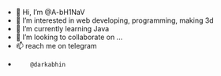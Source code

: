 - 👋 Hi, I’m @A-bH1NaV
- 👀 I’m interested in web developing, programming, making 3d 
- 🌱 I’m currently learning Java 
- 💞️ I’m looking to collaborate on ...
- 📫  reach me on telegram
-         @darkabhin
<!---
A-bH1NaV/A-bH1NaV is a ✨ special ✨ repository because its `README.md` (this file) appears on your GitHub profile.
You can click the Preview link to take a look at your changes.
--->
